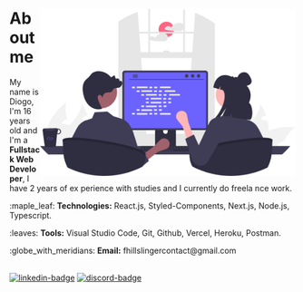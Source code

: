 <div>
  <img align="right" width="450" src="images/computer3.svg" alt="avatar">
  <h1>About me</h1>
  <p align="left">
     My name is Diogo, I'm 16 years old and I'm a 
     <strong>Fullstack Web Developer</strong>, I have 2 years of ex
     perience with studies and I currently do freela
     nce work.
  </p>
  <p align="left">
    :maple_leaf:
    <strong>Technologies:</strong> React.js, Styled-Components, Next.js, Node.js, Typescript.
  </p>
  <p align="left">
    :leaves:
    <strong>Tools:</strong> Visual Studio Code, Git, Github, Vercel, Heroku, Postman.
  </p>
  <p align="left">
    :globe_with_meridians:
    <strong>Email:</strong> fhillslingercontact@gmail.com
  </p>
</div>
<br />
<a href="https://www.linkedin.com/in/fhillslinger/" target="_blank"><img src="https://img.shields.io/badge/LinkedIn-0077B5?style=for-the-badge&logo=linkedin&logoColor=white" alt="linkedin-badge"/></a>
<a href="https://discord.com/users/882178309205671956" target="_blank"><img src="https://camo.githubusercontent.com/3f990cfefb64f13d28397fe586c3aa38a81fde585de479205d63c79363ebe07a/68747470733a2f2f696d672e736869656c64732e696f2f62616467652f446973636f72642d3732383944413f7374796c653d666f722d7468652d6261646765266c6f676f3d646973636f7264266c6f676f436f6c6f723d7768697465" alt="discord-badge"/></a>
